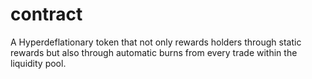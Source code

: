 # contract
A Hyperdeflationary token that not only rewards holders through static rewards but also through automatic burns from every trade within the liquidity pool.
